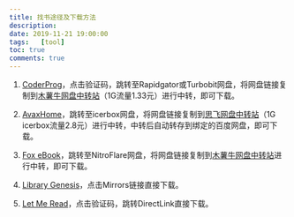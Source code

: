 ```yaml
---
title: 找书途径及下载方法
description: 
date: 2019-11-21 19:00:00
tags:	[tool]
toc: true
comments: true
---
```


1. [CoderProg](https://coderprog.com/)，点击验证码，跳转至Rapidgator或Turbobit网盘，将网盘链接复制到[木薯牛网盘中转站](https://www.mushuniu.com/)（1G流量1.33元）进行中转，即可下载。

2. [AvaxHome](https://avxhm.se/ebooks/programming_development)，跳转至icerbox网盘，将网盘链接复制到[思飞网盘中转站](http://www.dsphere.info/)（1G icerbox流量2.8元）进行中转，中转后自动转存到绑定的百度网盘，即可下载。

3. [Fox eBook](https://www.foxebook.net/)，跳转至NitroFlare网盘，将网盘链接复制到[木薯牛网盘中转站](https://www.mushuniu.com/)进行中转，即可下载。

4. [Library Genesis](http://gen.lib.rus.ec/)，点击Mirrors链接直接下载。

5. [Let Me Read](https://www.letmeread.net/category/computers-technology/)，点击验证码，跳转DirectLink直接下载。

